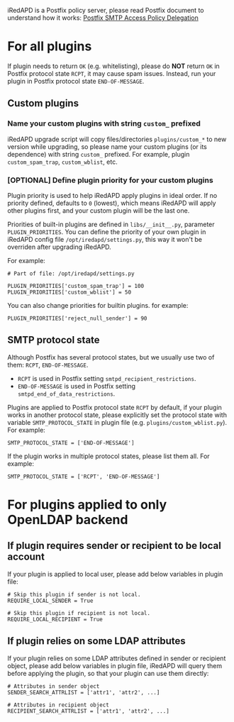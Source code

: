 iRedAPD is a Postfix policy server, please read Postfix document to understand
how it works:
[Postfix SMTP Access Policy Delegation](http://www.postfix.org/SMTPD_POLICY_README.html#protocol)

# For all plugins

If plugin needs to return `OK` (e.g. whitelisting), please do __NOT__ return
`OK` in Postfix protocol state `RCPT`, it may cause spam issues. Instead,
run your plugin in Postfix protocol state `END-OF-MESSAGE`.

## Custom plugins

### Name your custom plugins with string `custom_` prefixed

iRedAPD upgrade script will copy files/directories `plugins/custom_*` to new
version while upgrading, so please name your custom plugins (or its dependence)
with string `custom_` prefixed. For example, plugin `custom_spam_trap`,
`custom_wblist`, etc.

### [OPTIONAL] Define plugin priority for your custom plugins

Plugin priority is used to help iRedAPD apply plugins in ideal order. If no
priority defined, defaults to `0` (lowest), which means iRedAPD will apply
other plugins first, and your custom plugin will be the last one.

Priorities of built-in plugins are defined in `libs/__init__.py`, parameter
`PLUGIN_PRIORITIES`. You can define the priority of your own plugin in
iRedAPD config file `/opt/iredapd/settings.py`, this way it won't be overriden
after upgrading iRedAPD.

For example:

```
# Part of file: /opt/iredapd/settings.py

PLUGIN_PRIORITIES['custom_spam_trap'] = 100
PLUGIN_PRIORITIES['custom_wblist'] = 50
```

You can also change priorities for builtin plugins. for example:

```
PLUGIN_PRIORITIES['reject_null_sender'] = 90
```

## SMTP protocol state

Although Postfix has several protocol states, but we usually use two of them:
`RCPT`, `END-OF-MESSAGE`.

* `RCPT` is used in Postfix setting `smtpd_recipient_restrictions`.
* `END-OF-MESSAGE` is used in Postfix setting `smtpd_end_of_data_restrictions`.

Plugins are applied to Postfix protocol state `RCPT` by default,
if your plugin works in another protocol state, please explicitly set the
protocol state with variable `SMTP_PROTOCOL_STATE` in plugin file (e.g.
`plugins/custom_wblist.py`). For example:

```
SMTP_PROTOCOL_STATE = ['END-OF-MESSAGE']
```

If the plugin works in multiple protocol states, please list them all. For
example:

```
SMTP_PROTOCOL_STATE = ['RCPT', 'END-OF-MESSAGE']
```

# For plugins applied to only OpenLDAP backend

## If plugin requires sender or recipient to be local account

If your plugin is applied to local user, please add below variables in plugin file:

```
# Skip this plugin if sender is not local.
REQUIRE_LOCAL_SENDER = True

# Skip this plugin if recipient is not local.
REQUIRE_LOCAL_RECIPIENT = True
```

## If plugin relies on some LDAP attributes

If your plugin relies on some LDAP attributes defined in sender or recipient
object, please add below variables in plugin file, iRedAPD will query them
before applying the plugin, so that your plugin can use them directly:

```
# Attributes in sender object
SENDER_SEARCH_ATTRLIST = ['attr1', 'attr2', ...]

# Attributes in recipient object
RECIPIENT_SEARCH_ATTRLIST = ['attr1', 'attr2', ...]
```
